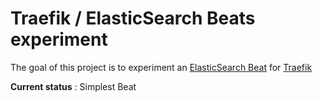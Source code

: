 # Traefik / ElasticSearch Beats experiment

The goal of this project is to experiment an [ElasticSearch Beat](https://www.elastic.co/products/beats) for [Traefik](https://traefik.io/)

**Current status** : Simplest Beat
